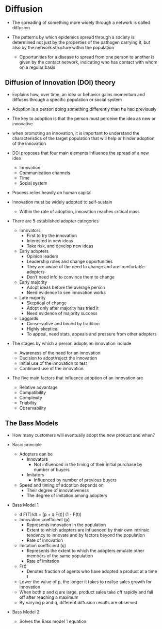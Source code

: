 # Diffusion

- The spreading of something more widely through a network is called diffusion

- The patterns by which epidemics spread through a society is determined not just by the properties of the pathogen carrying it, but also by the network structure within the population
  - Opportunities for a disease to spread from one person to another is given by the contact network, indicating who has contact with whom on a regular basis

## Diffusion of Innovation (DOI) theory
- Explains how, over time, an idea or behavior gains momentum and diffuses through a specific population or social system
- Adoption is a person doing something differently than he had previously
- The key to adoption is that the person must perceive the idea as new or innovative
- when promoting an innovation, it is important to understand the characteristics of the target population that will help or hinder adoption of the innovation

- DOI proposes that four main elements influence the spread of a new idea
  - Innovation
  - Communication channels
  - Time
  - Social system

- Process relies heavily on human capital

- Innovation must be widely adopted to self-sustain
  - Within the rate of adoption, innovation reaches critical mass

- There are 5 established adopter categories
  - Innovators
    - First to try the innovation
    - Interested in new ideas
    - Take risk, and develop new ideas
  - Early adopters 
    - Opinion leaders
    - Leadership roles and change opportunities
    - They are aware of the need to change and are comfortable adopters
    - Don't need info to convince them to change
  - Early majority
    - Adopt ideas before the average person
    - Need evidence to see innovation works
  - Late majority
    - Skeptical of change
    - Adopt only after majority has tried it
    - Need evidence of majority success
  - Laggards
    - Conservative and bound by tradition
    - Highly skeptical
    - To appeal, need stats, appeals and pressure from other adopters

- The stages by which a person adopts an innovation include
  - Awareness of the need for an innovation
  - Decision to adopt/reject the innovation
  - Initial use of the innovation to test
  - Continued use of the innovation

- The five main factors that influence adoption of an innovation are
  - Relative advantage
  - Compatibility
  - Complexity
  - Triability
  - Observability

## The Bass Models

- How many customers will eventually adopt the new product and when?

- Basic principle
  - Adopters can be
    - Innovators
      - Not influenced in the timing of their initial purchase by number of buyers
    - Imitators
      - Influenced by number of previous buyers
  - Speed and timing of adoption depends on 
    - Their degree of innovativeness
    - The degree of imitation among adopters

- Bass Model 1
  - d F(T)/dt = [p + q F(t)] (1 - F(t))
  - Innovation coefficient (p)
    - Represents innovation in the population
    - Extent to which adopters are influenced by their own intrinsic tendency to innovate and by factors beyond the population
    - Rate of innovation
  - Imitation coefficient (q)
    - Represents the extent to which the adopters emulate other members of the same population
    - Rate of imitation
  - F(t)
    - Denotes fraction of agents who have adopted a product at a time t
  - Lower the value of p, the longer it takes to realise sales growth for innovation
  - When both p and q are large, product sales take off rapidly and fall off after reaching a maximum
  - By varying p and q, different diffusion results are observed

- Bass Model 2
  - Solves the Bass model 1 equation